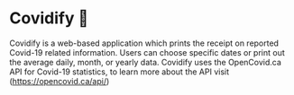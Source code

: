 # Covidify :page_with_curl:
Covidify is a web-based application which prints the receipt on reported Covid-19 related information. 
Users can choose specific dates or print out the average daily, month, or yearly data.
Covidify uses the OpenCovid.ca API for Covid-19 statistics, to learn more about the API visit (https://opencovid.ca/api/)
